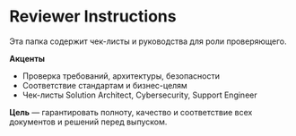 # Reviewer Instructions

Эта папка содержит чек-листы и руководства для роли проверяющего.

**Акценты**
- Проверка требований, архитектуры, безопасности
- Соответствие стандартам и бизнес-целям
- Чек-листы Solution Architect, Cybersecurity, Support Engineer

**Цель** — гарантировать полноту, качество и соответствие всех документов и решений перед выпуском. 
